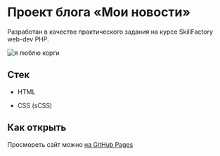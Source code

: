 # Проект блога «Мои новости»

Разработан в качестве практического задания на курсе SkillFactory web-dev PHP.

![я люблю корги](https://sdl-stickershop.line.naver.jp/products/0/0/1/1044220/android/stickers/1849959.png;compress=true)
## Стек

* HTML

* CSS (sCSS)


## Как открыть

Просмореть сайт можно [на GitHub Pages](https://basicnat.github.io/news-site/) 